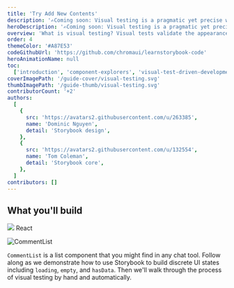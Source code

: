 ```yaml
---
title: 'Try Add New Contents'
description: '✍️Coming soon: Visual testing is a pragmatic yet precise way to check UI appearance.'
heroDescription: '✍️Coming soon: Visual testing is a pragmatic yet precise way to verify the look of UI components. It’s practiced by companies like Slack, Lonely Planet, and Walmart. This five chapter handbook gives you an overview of visual testing in Storybook.'
overview: 'What is visual testing? Visual tests validate the appearance of rendered UI by capturing an image of it in a consistent browser environment. That image is compared to previous images (baselines) to detect visual changes. UIs are more complex, multi-state, and personalized than ever. Visual testing helps you ensure that your app looks and feels right every release.'
order: 4
themeColor: '#A87E53'
codeGithubUrl: 'https://github.com/chromaui/learnstorybook-code'
heroAnimationName: null
toc:
  ['introduction', 'component-explorers', 'visual-test-driven-development', 'tutorial', 'automate']
coverImagePath: '/guide-cover/visual-testing.svg'
thumbImagePath: '/guide-thumb/visual-testing.svg'
contributorCount: '+2'
authors:
  [
    {
      src: 'https://avatars2.githubusercontent.com/u/263385',
      name: 'Dominic Nguyen',
      detail: 'Storybook design',
    },
    {
      src: 'https://avatars2.githubusercontent.com/u/132554',
      name: 'Tom Coleman',
      detail: 'Storybook core',
    },
  ]
contributors: []
---
```


<h2>What you'll build</h2>

<div class="badge-box">
  <div class="badge">
    <img src="/frameworks/logo-react.svg"> React
  </div>
</div>

![CommentList](/visual-testing-handbook/commentlist-presentation-data.jpg)

`CommentList` is a list component that you might find in any chat tool. Follow along as we demonstrate how to use Storybook to build discrete UI states including `loading`, `empty`, and `hasData`. Then we'll walk through the process of visual testing by hand and automatically.

